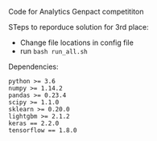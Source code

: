 Code for Analytics Genpact competititon

STeps to reporduce solution for 3rd place:
* Change file locations in config file
* run `bash run_all.sh`



Dependencies:

    python >= 3.6
    numpy >= 1.14.2
    pandas >= 0.23.4
    scipy >= 1.1.0
    sklearn >= 0.20.0
    lightgbm >= 2.1.2
    keras == 2.2.0
    tensorflow == 1.8.0

